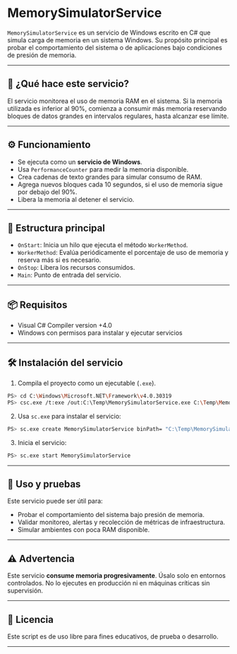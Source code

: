 # MemorySimulatorService

`MemorySimulatorService` es un servicio de Windows escrito en C# que simula carga de memoria en un sistema Windows. Su propósito principal es probar el comportamiento del sistema o de aplicaciones bajo condiciones de presión de memoria.

---

## 🧠 ¿Qué hace este servicio?

El servicio monitorea el uso de memoria RAM en el sistema. Si la memoria utilizada es inferior al 90%, comienza a consumir más memoria reservando bloques de datos grandes en intervalos regulares, hasta alcanzar ese límite.

---

## ⚙️ Funcionamiento

- Se ejecuta como un **servicio de Windows**.
- Usa `PerformanceCounter` para medir la memoria disponible.
- Crea cadenas de texto grandes para simular consumo de RAM.
- Agrega nuevos bloques cada 10 segundos, si el uso de memoria sigue por debajo del 90%.
- Libera la memoria al detener el servicio.

---

## 📁 Estructura principal

- `OnStart`: Inicia un hilo que ejecuta el método `WorkerMethod`.
- `WorkerMethod`: Evalúa periódicamente el porcentaje de uso de memoria y reserva más si es necesario.
- `OnStop`: Libera los recursos consumidos.
- `Main`: Punto de entrada del servicio.

---

## 📦 Requisitos

- Visual C# Compiler version +4.0
- Windows con permisos para instalar y ejecutar servicios

---

## 🛠️ Instalación del servicio

1. Compila el proyecto como un ejecutable (`.exe`).

```bash
PS> cd C:\Windows\Microsoft.NET\Framework\v4.0.30319
PS> csc.exe /t:exe /out:C:\Temp\MemorySimulatorService.exe C:\Temp\MemorySimulatorService.cs /reference:System.ServiceProcess.dll /reference:Microsoft.VisualBasic.dll
```

2. Usa `sc.exe` para instalar el servicio:

```bash
PS> sc.exe create MemorySimulatorService binPath= "C:\Temp\MemorySimulatorService.exe" start= auto
```

3. Inicia el servicio:

```bash
PS> sc.exe start MemorySimulatorService
```

---

## 🧪 Uso y pruebas

Este servicio puede ser útil para:

- Probar el comportamiento del sistema bajo presión de memoria.
- Validar monitoreo, alertas y recolección de métricas de infraestructura.
- Simular ambientes con poca RAM disponible.

---

## ⚠️ Advertencia

Este servicio **consume memoria progresivamente**. Úsalo solo en entornos controlados. No lo ejecutes en producción ni en máquinas críticas sin supervisión.

---

## 📜 Licencia

Este script es de uso libre para fines educativos, de prueba o desarrollo.

---
